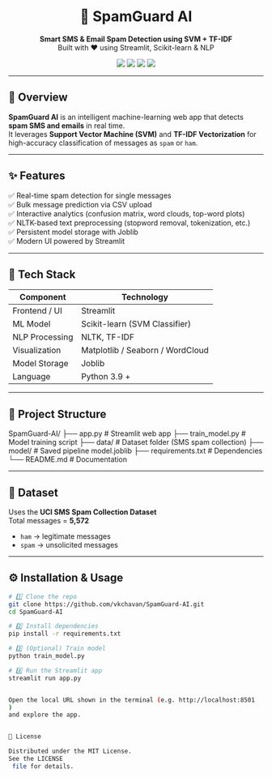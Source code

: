 <h1 align="center">📨 SpamGuard AI</h1>
<p align="center">
  <b>Smart SMS & Email Spam Detection using SVM + TF-IDF</b><br>
  Built with ❤️ using Streamlit, Scikit-learn & NLP
</p>

<p align="center">
  <a href="https://www.python.org/"><img src="https://img.shields.io/badge/Python-3.9%2B-blue.svg" /></a>
  <a href="https://streamlit.io/"><img src="https://img.shields.io/badge/Streamlit-App-red.svg" /></a>
  <a href="https://scikit-learn.org/stable/"><img src="https://img.shields.io/badge/Scikit--learn-ML-orange.svg" /></a>
  <a href="LICENSE"><img src="https://img.shields.io/badge/License-MIT-green.svg" /></a>
</p>

---

## 🚀 Overview

**SpamGuard AI** is an intelligent machine-learning web app that detects **spam SMS and emails** in real time.  
It leverages **Support Vector Machine (SVM)** and **TF-IDF Vectorization** for high-accuracy classification of messages as `spam` or `ham`.

---

## ✨ Features

✅ Real-time spam detection for single messages  
✅ Bulk message prediction via CSV upload  
✅ Interactive analytics (confusion matrix, word clouds, top-word plots)  
✅ NLTK-based text preprocessing (stopword removal, tokenization, etc.)  
✅ Persistent model storage with Joblib  
✅ Modern UI powered by Streamlit  

---

## 🧠 Tech Stack

| Component | Technology |
|------------|-------------|
| Frontend / UI | Streamlit |
| ML Model | Scikit-learn (SVM Classifier) |
| NLP Processing | NLTK, TF-IDF |
| Visualization | Matplotlib / Seaborn / WordCloud |
| Model Storage | Joblib |
| Language | Python 3.9 + |

---

## 📂 Project Structure


SpamGuard-AI/
├── app.py # Streamlit web app
├── train_model.py # Model training script
├── data/ # Dataset folder (SMS spam collection)
├── model/ # Saved pipeline model.joblib
├── requirements.txt # Dependencies
└── README.md # Documentation


---

## 🧾 Dataset

Uses the **UCI SMS Spam Collection Dataset**  
Total messages = **5,572**  
- `ham` → legitimate messages  
- `spam` → unsolicited messages  

---

## ⚙️ Installation & Usage

```bash
# 1️⃣ Clone the repo
git clone https://github.com/vkchavan/SpamGuard-AI.git
cd SpamGuard-AI

# 2️⃣ Install dependencies
pip install -r requirements.txt

# 3️⃣ (Optional) Train model
python train_model.py

# 4️⃣ Run the Streamlit app
streamlit run app.py


Open the local URL shown in the terminal (e.g. http://localhost:8501
)
and explore the app.


🪪 License

Distributed under the MIT License.
See the LICENSE
 file for details.